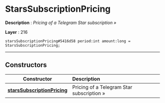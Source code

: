 # StarsSubscriptionPricing

**Description** : *Pricing of a Telegram Star subscription &raquo;*

**Layer** : 216

```tl
starsSubscriptionPricing#5416d58 period:int amount:long = StarsSubscriptionPricing;
```

---

## Constructors

| Constructor | Description |
| :---: | :--- |
| [**starsSubscriptionPricing**](constructor/starsSubscriptionPricing) | Pricing of a Telegram Star subscription » |